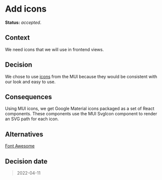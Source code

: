 # Add icons

**Status:** _accepted_.

## Context

We need icons that we will use in frontend views.

## Decision

We chose to use [icons]('https://mui.com/material-ui/icons/') from the MUI because they would be consistent with our look and easy to use.

## Consequences

Using MUI icons, we get Google Material icons packaged as a set of React components. These components use the MUI SvgIcon component to render an SVG path for each icon.

## Alternatives

[Font Awesome]('https://fontawesome.com/')

## Decision date

> 2022-04-11

